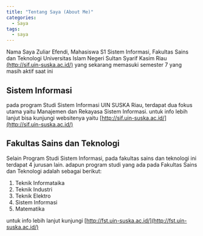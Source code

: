 ```yaml
---
title: "Tentang Saya (About Me)"
categories:
  - Saya
tags:
  - saya
---
```


Nama Saya Zuliar Efendi, Mahasiswa S1 Sistem Informasi, Fakultas Sains dan Teknologi Universitas Islam Negeri Sultan Syarif Kasim Riau [(http://sif.uin-suska.ac.id/)](http://sif.uin-suska.ac.id/) yang sekarang memasuki semester 7 yang masih aktif saat ini

## Sistem Informasi
pada program Studi Sistem Informasi UIN SUSKA Riau, terdapat dua fokus utama yaitu Manajemen dan Rekayasa Sistem Informasi. untuk info lebih lanjut bisa kunjungi websitenya yaitu  [http://sif.uin-suska.ac.id/](http://sif.uin-suska.ac.id/)

## Fakultas Sains dan Teknologi
Selain Program Studi Sistem Informasi, pada fakultas sains dan teknologi ini terdapat 4 jurusan lain. adapun program studi yang ada pada Fakultas Sains dan Teknologi adalah sebagai berikut:
<ol><li>Teknik Informataika</li>
	<li>Teknik Industri</li>
	<li>Teknik Elektro</li>
	<li>Sistem Informasi</li>
	<li>Matematika</li></ol>

untuk info lebih lanjut kunjungi [http://fst.uin-suska.ac.id/](http://fst.uin-suska.ac.id/)
